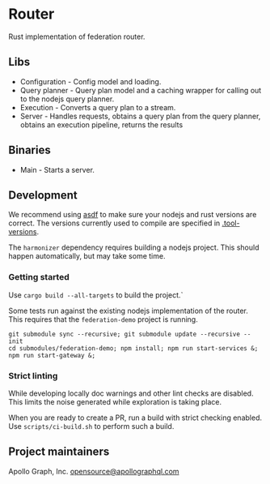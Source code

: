 # Router
Rust implementation of federation router.

## Libs
* Configuration - Config model and loading.
* Query planner - Query plan model and a caching wrapper for calling out to the nodejs query planner.
* Execution - Converts a query plan to a stream.
* Server - Handles requests, 
  obtains a query plan from the query planner, 
  obtains an execution pipeline, 
  returns the results
  
## Binaries
* Main - Starts a server. 

## Development
We recommend using [asdf](https://github.com/asdf-vm/asdf) to make sure your nodejs and rust versions are correct.
The versions currently used to compile are specified in [.tool-versions](.tool-versions).

The `harmonizer` dependency requires building a nodejs project. This should happen automatically, but may take some time.

### Getting started
Use `cargo build --all-targets` to build the project.`

Some tests run against the existing nodejs implementation of the router. This requires that the `federation-demo`
project is running.

```shell
git submodule sync --recursive; git submodule update --recursive --init
cd submodules/federation-demo; npm install; npm run start-services &; npm run start-gateway &;
```

### Strict linting
While developing locally doc warnings and other lint checks are disabled. 
This limits the noise generated while exploration is taking place.

When you are ready to create a PR, run a build with strict checking enabled.
Use `scripts/ci-build.sh` to perform such a build.

## Project maintainers
Apollo Graph, Inc. <opensource@apollographql.com>




